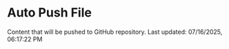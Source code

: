 # Auto Push File

Content that will be pushed to GitHub repository.
Last updated: 07/16/2025, 06:17:22 PM
